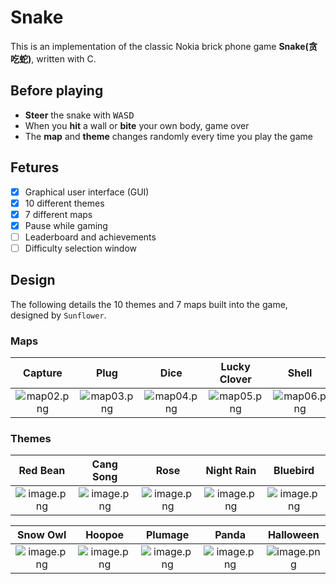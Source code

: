 # Snake 
This is an implementation of the classic Nokia brick phone game **Snake(贪吃蛇)**, written with C.

## Before playing
- **Steer** the snake with <kbd>W</kbd><kbd>A</kbd><kbd>S</kbd><kbd>D</kbd>  
- When you **hit** a wall or **bite** your own body, game over
- The **map** and **theme** changes randomly every time you play the game  

## Fetures
- [x] Graphical user interface (GUI)
- [x] 10 different themes
- [x] 7 different maps
- [x] Pause while gaming
- [ ] Leaderboard and achievements
- [ ] Difficulty selection window

## Design
The following details the 10 themes and 7 maps built into the game, designed by `Sunflower`.

### Maps
| Capture | Plug | Dice | Lucky Clover | Shell |
| :---: | :---: | :---: | :---: | :---: |
| ![map02.png](https://i.loli.net/2020/01/23/uIUZ7RlSGPfvK6C.png) | ![map03.png](https://i.loli.net/2020/01/23/AFBEkrjguRi1PTN.png) | ![map04.png](https://i.loli.net/2020/01/23/eZUM3NWJogdGl1K.png) | ![map05.png](https://i.loli.net/2020/01/23/GIlTvLYnr8iOSaw.png) | ![map06.png](https://i.loli.net/2020/01/23/bIhgxTDKtEBG5qH.png) |

### Themes
| Red Bean | Cang Song | Rose | Night Rain | Bluebird |
| :---: | :---: | :---: | :---: | :---: |
| ![image.png](https://i.loli.net/2020/01/23/WgfkevAa2xLB64Q.png) | ![image.png](https://i.loli.net/2020/01/23/h46FWea8lVm7Hcs.png) | ![image.png](https://i.loli.net/2020/01/23/xqrWfQDL6jsPXHJ.png) | ![image.png](https://i.loli.net/2020/01/23/nU2qROb9wHECzFN.png) | ![image.png](https://i.loli.net/2020/01/24/VjfJZdiPIGe81tg.png) |

| Snow Owl | Hoopoe | Plumage | Panda | Halloween |
| :---: | :---: | :---: | :---: | :---: |
| ![image.png](https://i.loli.net/2020/01/24/XpNBQ8db7zjc4Em.png) | ![image.png](https://i.loli.net/2020/01/24/kCwdrKLqPVIYnyZ.png) | ![image.png](https://i.loli.net/2020/01/24/8ZOkTDMwUHGLql5.png) | ![image.png](https://i.loli.net/2020/01/24/5bl7u4SRnzgkOwa.png) | ![image.png](https://i.loli.net/2020/01/23/bPGY8m6ZrKfWokO.png) |
